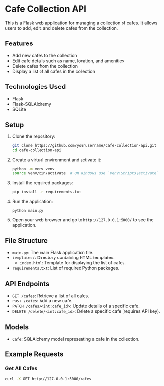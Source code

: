 # Cafe Collection API

This is a Flask web application for managing a collection of cafes. It allows users to add, edit, and delete cafes from the collection.

## Features

- Add new cafes to the collection
- Edit cafe details such as name, location, and amenities
- Delete cafes from the collection
- Display a list of all cafes in the collection

## Technologies Used

- Flask
- Flask-SQLAlchemy
- SQLite

## Setup

1. Clone the repository:
    ```sh
    git clone https://github.com/yourusername/cafe-collection-api.git
    cd cafe-collection-api
    ```

2. Create a virtual environment and activate it:
    ```sh
    python -m venv venv
    source venv/bin/activate  # On Windows use `venv\Scripts\activate`
    ```

3. Install the required packages:
    ```sh
    pip install -r requirements.txt
    ```

4. Run the application:
    ```sh
    python main.py
    ```

5. Open your web browser and go to `http://127.0.0.1:5000/` to see the application.

## File Structure

- `main.py`: The main Flask application file.
- `templates/`: Directory containing HTML templates.
  - `index.html`: Template for displaying the list of cafes.
- `requirements.txt`: List of required Python packages.

## API Endpoints

- `GET /cafes`: Retrieve a list of all cafes.
- `POST /cafes`: Add a new cafe.
- `PATCH /cafes/<int:cafe_id>`: Update details of a specific cafe.
- `DELETE /delete/<int:cafe_id>`: Delete a specific cafe (requires API key).

## Models

- `Cafe`: SQLAlchemy model representing a cafe in the collection.

## Example Requests

### Get All Cafes

```sh
curl -X GET http://127.0.0.1:5000/cafes
